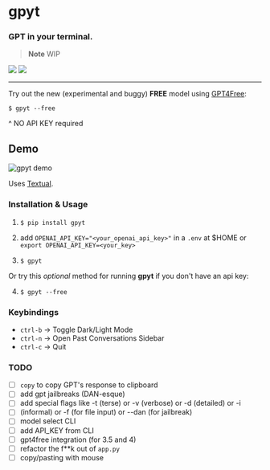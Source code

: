 # gpyt

### GPT in your terminal.


> **Note**
> WIP

<img src="https://img.shields.io/badge/dynamic/json.svg?label=downloads&url=https%3A%2F%2Fpypistats.org%2Fapi%2Fpackages%2Fgpyt%2Frecent&query=data.last_month&colorB=brightgreen&suffix=%2FMonth"/>
<img src="https://img.shields.io/pypi/v/gpyt.svg"/>

---

Try out the new (experimental and buggy) **FREE** model using [GPT4Free](https://github.com/xtekky/gpt4free):

`$ gpyt --free`

^ NO API KEY required

## Demo

![gpyt demo](https://github.com/JustinStitt/gpyt/blob/master/media/gpyt-show-1.gif?raw=true)

Uses [Textual](https://textual.textualize.io).




### Installation & Usage
1) `$ pip install gpyt`

2) add `OPENAI_API_KEY="<your_openai_api_key>"` in a `.env` at $HOME or `export OPENAI_API_KEY=<your_key>`

3) `$ gpyt`

Or try this *optional* method for running **gpyt** if you don't have an api key:

4) `$ gpyt --free`

### Keybindings

* `ctrl-b` -> Toggle Dark/Light Mode
* `ctrl-n` -> Open Past Conversations Sidebar
* `ctrl-c` -> Quit


### TODO

- [ ] `copy` to copy GPT's response to clipboard
- [ ] add gpt jailbreaks (DAN-esque)
- [ ] add special flags like -t (terse) or -v (verbose) or -d (detailed) or -i
- [ ] (informal) or -f (for file input) or --dan (for jailbreak)
- [ ] model select CLI
- [ ] add API_KEY from CLI
- [ ] gpt4free integration (for 3.5 and 4)
- [ ] refactor the f**k out of `app.py`
- [ ] copy/pasting with mouse
